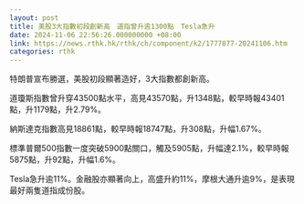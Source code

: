 ```yaml
---
layout: post
title: 美股3大指數初段創新高　道指曾升逾1300點　Tesla急升
date: 2024-11-06 22:56:26.000000000 +08:00
link: https://news.rthk.hk/rthk/ch/component/k2/1777877-20241106.htm
categories: rthk
---
```


特朗普宣布勝選，美股初段顯著造好，3大指數都創新高。

道瓊斯指數曾升穿43500點水平，高見43570點，升1348點，較早時報43401點，升1179點，升2.79%。

納斯達克指數高見18861點，較早時報18747點，升308點，升幅1.67%。

標準普爾500指數一度突破5900點關口，觸及5905點，升幅達2.1%，較早時報5875點，升92點，升幅1.6%。

Tesla急升逾11%。金融股亦顯著向上，高盛升約11%，摩根大通升逾9%，是表現最好兩隻道指成份股。
